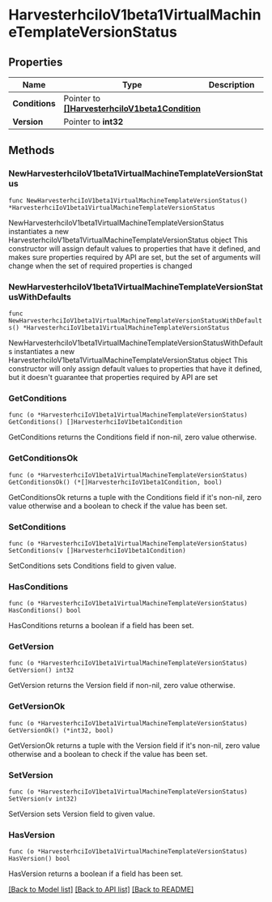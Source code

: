 # HarvesterhciIoV1beta1VirtualMachineTemplateVersionStatus

## Properties

Name | Type | Description | Notes
------------ | ------------- | ------------- | -------------
**Conditions** | Pointer to [**[]HarvesterhciIoV1beta1Condition**](HarvesterhciIoV1beta1Condition.md) |  | [optional] 
**Version** | Pointer to **int32** |  | [optional] 

## Methods

### NewHarvesterhciIoV1beta1VirtualMachineTemplateVersionStatus

`func NewHarvesterhciIoV1beta1VirtualMachineTemplateVersionStatus() *HarvesterhciIoV1beta1VirtualMachineTemplateVersionStatus`

NewHarvesterhciIoV1beta1VirtualMachineTemplateVersionStatus instantiates a new HarvesterhciIoV1beta1VirtualMachineTemplateVersionStatus object
This constructor will assign default values to properties that have it defined,
and makes sure properties required by API are set, but the set of arguments
will change when the set of required properties is changed

### NewHarvesterhciIoV1beta1VirtualMachineTemplateVersionStatusWithDefaults

`func NewHarvesterhciIoV1beta1VirtualMachineTemplateVersionStatusWithDefaults() *HarvesterhciIoV1beta1VirtualMachineTemplateVersionStatus`

NewHarvesterhciIoV1beta1VirtualMachineTemplateVersionStatusWithDefaults instantiates a new HarvesterhciIoV1beta1VirtualMachineTemplateVersionStatus object
This constructor will only assign default values to properties that have it defined,
but it doesn't guarantee that properties required by API are set

### GetConditions

`func (o *HarvesterhciIoV1beta1VirtualMachineTemplateVersionStatus) GetConditions() []HarvesterhciIoV1beta1Condition`

GetConditions returns the Conditions field if non-nil, zero value otherwise.

### GetConditionsOk

`func (o *HarvesterhciIoV1beta1VirtualMachineTemplateVersionStatus) GetConditionsOk() (*[]HarvesterhciIoV1beta1Condition, bool)`

GetConditionsOk returns a tuple with the Conditions field if it's non-nil, zero value otherwise
and a boolean to check if the value has been set.

### SetConditions

`func (o *HarvesterhciIoV1beta1VirtualMachineTemplateVersionStatus) SetConditions(v []HarvesterhciIoV1beta1Condition)`

SetConditions sets Conditions field to given value.

### HasConditions

`func (o *HarvesterhciIoV1beta1VirtualMachineTemplateVersionStatus) HasConditions() bool`

HasConditions returns a boolean if a field has been set.

### GetVersion

`func (o *HarvesterhciIoV1beta1VirtualMachineTemplateVersionStatus) GetVersion() int32`

GetVersion returns the Version field if non-nil, zero value otherwise.

### GetVersionOk

`func (o *HarvesterhciIoV1beta1VirtualMachineTemplateVersionStatus) GetVersionOk() (*int32, bool)`

GetVersionOk returns a tuple with the Version field if it's non-nil, zero value otherwise
and a boolean to check if the value has been set.

### SetVersion

`func (o *HarvesterhciIoV1beta1VirtualMachineTemplateVersionStatus) SetVersion(v int32)`

SetVersion sets Version field to given value.

### HasVersion

`func (o *HarvesterhciIoV1beta1VirtualMachineTemplateVersionStatus) HasVersion() bool`

HasVersion returns a boolean if a field has been set.


[[Back to Model list]](../README.md#documentation-for-models) [[Back to API list]](../README.md#documentation-for-api-endpoints) [[Back to README]](../README.md)


